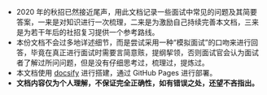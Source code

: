 - 2020 年的秋招已然接近尾声，用此文档记录一些面试中常见的问题及其简要答案，一来是对知识进行一次梳理，二来是为激励自己持续完善本文档，三来是为若干年后的社招复习提供一个参考路线。
- 本份文档不会过多地详述细节，而是尝试采用一种“模拟面试”的口吻来进行回答，毕竟在真正进行面试时需要言简意赅，提纲挈领，否则面试官会认为面试者了解过所问问题，但是没有仔细思考过，梳理过，提炼过。
- 本文档使用 [docsify](https://docsify.js.org/#/) 进行搭建，通过 GitHub Pages 进行部署。
- **文档内容仅为个人理解，不保证完全正确性，如有错误之处，还望不吝指出。**